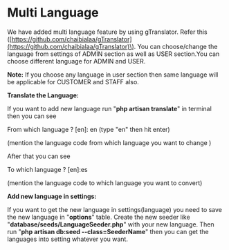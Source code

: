 # Multi Language

We have added multi language feature by using gTranslator. Refer this \([https://github.com/chaibialaa/gTranslator](https://github.com/chaibialaa/gTranslator)\). You can choose/change the language from settings of ADMIN section as well as USER section.You can choose different language for ADMIN and USER.

**Note:** If you choose any language in user section then same language will be applicable for CUSTOMER and STAFF also.

**Translate the Language:**

If you want to add new language run "**php artisan translate**" in terminal then you can see

From which language ? \[en\]: en \(type "en" then hit enter\)

\(mention the language code from which language you want to change \)

After that you can see

To which language ? \[en\]:es

\(mention the language code to which language you want to convert\)

**Add new language in settings:**

If you want to get the new language in settings\(language\) you need to save the new language in "**options**" table. Create the new seeder like "**database/seeds/LanguageSeeder.php**" with your new language. Then run "**php artisan db:seed --class=SeederName**" then you can get the languages into setting whatever you want.

